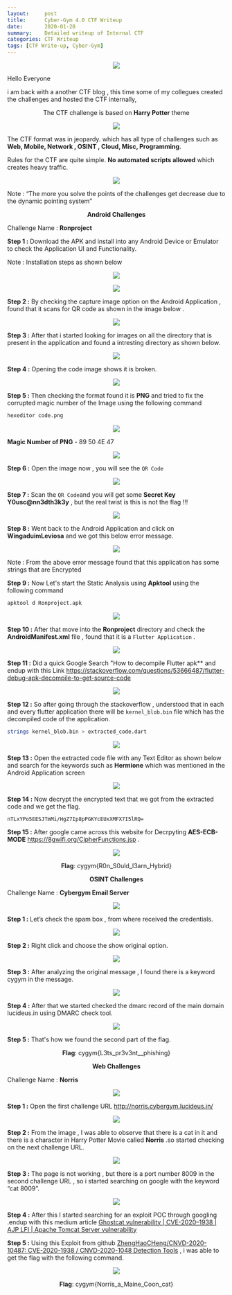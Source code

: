 ```yaml
---
layout:     post
title:      Cyber-Gym 4.0 CTF Writeup
date:       2020-01-20
summary:    Detailed writeup of Internal CTF 
categories: CTF Writeup
tags: [CTF Write-up, Cyber-Gym]
---
```


<p align="center">
  <img src="/images/cybergym2/logo.png">
</p>

Hello Everyone 

i am back with a another CTF blog , this time some of my collegues created the challenges and hosted the CTF internally,

<p align="center">The CTF challenge is based on <strong>Harry Potter</strong> theme </p>

<p align="center">
  <img src="https://media.giphy.com/media/mz1kJeDVueKC4/giphy.gif">
</p>

The CTF format was in jeopardy. which has all type of challenges such as **Web, Mobile, Network , OSINT , Cloud, Misc, Programming**.

Rules for the CTF are quite simple. **No automated scripts allowed** which creates heavy traffic.

<p align="center">
  <img src="https://media.giphy.com/media/2kRm4LlDGGQlIpzkNk/giphy.gif">
</p>

Note : “The more you solve the points of the challenges get decrease due to the dynamic pointing system”

<p align="center">
  <strong>Android Challenges</strong>
</p>

Challenge Name : **Ronproject**

**Step 1 :** Download the APK and install into any Android Device or Emulator to check the Application UI and Functionality.

Note : Installation steps as shown below

<p align="center">
  <img src="/images/cybergym4/android1.png">
</p>

<p align="center">
  <img src="/images/cybergym4/android-2.png">
</p>

**Step 2 :**  By checking the capture image option on the Android Application , found that it scans for QR code as shown in the image below .

<p align="center">
  <img src="/images/cybergym4/android3.png">
</p>

**Step 3 :** After that i started looking for images on all the directory that is present in the application and found a intresting directory as shown below.

<p align="center">
  <img src="/images/cybergym4/android7.png">
</p>

**Step 4 :** Opening the code image shows it is broken.

<p align="center">
  <img src="/images/cybergym4/android8.png">
</p>

**Step 5 :** Then checking the format found it is **PNG** and tried to fix the corrupted magic number of the Image using the following command

```bash
hexeditor code.png
```

<p align="center">
  <img src="/images/cybergym4/android9.png">
</p>

**Magic Number of PNG** - 89 50 4E 47

<p align="center">
  <img src="/images/cybergym4/android10.png">
</p>

**Step 6 :** Open the image now , you will see the `QR Code`

<p align="center">
  <img src="/images/cybergym4/android11.png">
</p>

**Step 7 :** Scan the `QR Code`and you will get some **Secret Key** __Y0usc@nn3dth3k3y__ , but the real twist is this is not the flag !!!

<p align="center">
  <img src="/images/cybergym4/android12.png">
</p>

**Step 8 :** Went back to the Android Application and click on **WingaduimLeviosa** and we got this below error message.

<p align="center">
  <img src="/images/cybergym4/android13.png">
</p>

Note : From the above error message found that this application has some strings that are Encrypted 

**Step 9 :** Now Let's start the Static Analysis using **Apktool** using the following command

```bash
apktool d Ronproject.apk
```

<p align="center">
  <img src="/images/cybergym4/android4.png">
</p>

**Step 10 :** After that move into the **Ronproject** directory and check the **AndroidManifest.xml** file , found that it is a `Flutter Application` .

<p align="center">
  <img src="/images/cybergym4/android5.png">
</p>

**Step 11 :** Did a quick Google Search "How to decompile Flutter apk** and endup with this Link <https://stackoverflow.com/questions/53666487/flutter-debug-apk-decompile-to-get-source-code>

<p align="center">
  <img src="/images/cybergym4/android6.png">
</p>

**Step 12 :** So after going through the stackoverflow , understood that in each and every flutter application there will be `kernel_blob.bin` file which has the decompiled code of the application.

```bash
strings kernel_blob.bin > extracted_code.dart
```

<p align="center">
  <img src="/images/cybergym4/android14.png">
</p>

**Step 13 :** Open the extracted code file with any Text Editor as shown below and search for the keywords such as **Hermione** which was mentioned in the Android Application screen

<p align="center">
  <img src="/images/cybergym4/android15.png">
</p>

**Step 14 :** Now decrypt the encrypted text that we got from the extracted code and we get the flag.

`nTLxYPo5EESJTmMi/HgZ7Ip8pPGKYcEUxXMFX7I5lRQ=`

**Step 15 :** After google came across this website for Decrpyting **AES-ECB-MODE** <https://8gwifi.org/CipherFunctions.jsp> .

<p align="center">
  <img src="/images/cybergym4/android16.png">
</p>

<p align="center">
  <strong>Flag</strong>: cygym{R0n_S0uld_l3arn_Hybrid}
</p>

<p align="center">
  <strong>OSINT Challenges</strong>
</p>

Challenge Name : **Cybergym Email Server**

<p align="center">
  <img src="/images/cybergym4/osint1.png">
</p>

**Step 1 :** Let’s check the spam box , from where received the credentials.

<p align="center">
  <img src="/images/cybergym4/osint2.png">
</p>

**Step 2 :** Right click and choose the show original option.

<p align="center">
  <img src="/images/cybergym4/osint3.png">
</p>

**Step 3 :** After analyzing the original message , I found there is a keyword cygym in the message.

<p align="center">
  <img src="/images/cybergym4/osint4.png">
</p>

**Step 4 :** After that we started checked the dmarc record of the main domain lucideus.in using DMARC check tool.

<p align="center">
  <img src="/images/cybergym4/osint5.png">
</p>

**Step 5 :** That's how we found the second part of the flag. 

<p align="center">
  <strong>Flag</strong>: cygym{L3ts_pr3v3nt__phishing}
</p>

<p align="center">
  <strong>Web Challenges</strong>
</p>

Challenge Name : **Norris**

<p align="center">
  <img src="/images/cybergym4/web1.png">
</p>

**Step 1 :** Open the first challenge URL <http://norris.cybergym.lucideus.in/>

<p align="center">
  <img src="/images/cybergym4/web2.png">
</p>

**Step 2 :** From the image , I was able to observe that there is a cat in it and there is a character in Harry Potter Movie called **Norris** .so started checking on the next challenge URL.

<p align="center">
  <img src="/images/cybergym4/web3.png">
</p>

**Step 3 :** The page is not working , but there is a port number 8009 in the second challenge URL , so i started searching on google with the keyword “cat 8009”.

<p align="center">
  <img src="/images/cybergym4/web4.png">
</p>

**Step 4 :** After this I started searching for an exploit POC through googling .endup with this medium article 
[Ghostcat vulnerability | CVE-2020–1938 | AJP LFI | Apache Tomcat Server vulnerability](https://medium.com/@prem2/ghostcat-vulnerability-cve-2020-1938-ajp-lfi-apache-tomcat-server-vulnerability-9f57330e3eb1)
 
**Step 5 :** Using this Exploit from github [ZhengHaoCHeng/CNVD-2020-10487: CVE-2020-1938 / CNVD-2020-1048 Detection Tools](https://github.com/ZhengHaoCHeng/CNVD-2020-10487) , i was able to get the flag with the following command.

<p align="center">
  <img src="/images/cybergym4/web5.png">
</p>

<p align="center">
  <strong>Flag</strong>: cygym{Norris_a_Maine_Coon_cat}
</p>
